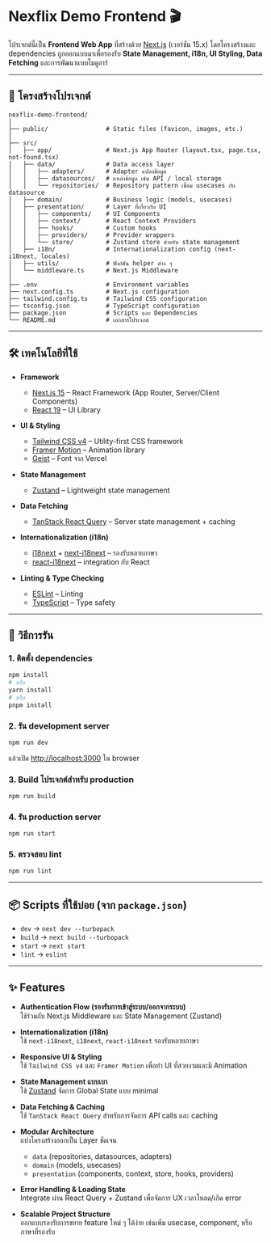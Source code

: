 # Nexflix Demo Frontend 🎬

โปรเจกต์นี้เป็น **Frontend Web App** ที่สร้างด้วย [Next.js](https://nextjs.org/) (เวอร์ชัน 15.x) โดยโครงสร้างและ dependencies ถูกออกแบบมาเพื่อรองรับ **State Management, i18n, UI Styling, Data Fetching** และการพัฒนาแบบโมดูลาร์

---

## 📂 โครงสร้างโปรเจกต์

```
nexflix-demo-frontend/
│
├── public/                # Static files (favicon, images, etc.)
│
├── src/
│   ├── app/               # Next.js App Router (layout.tsx, page.tsx, not-found.tsx)
│   ├── data/              # Data access layer
│   │   ├── adapters/      # Adapter แปลงข้อมูล
│   │   ├── datasources/   # แหล่งข้อมูล เช่น API / local storage
│   │   └── repositories/  # Repository pattern เชื่อม usecases กับ datasource
│   ├── domain/            # Business logic (models, usecases)
│   ├── presentation/      # Layer ที่เกี่ยวกับ UI
│   │   ├── components/    # UI Components
│   │   ├── context/       # React Context Providers
│   │   ├── hooks/         # Custom hooks
│   │   ├── providers/     # Provider wrappers
│   │   └── store/         # Zustand store สำหรับ state management
│   ├── i18n/              # Internationalization config (next-i18next, locales)
│   ├── utils/             # ฟังก์ชัน helper ต่าง ๆ
│   └── middleware.ts      # Next.js Middleware
│
├── .env                   # Environment variables
├── next.config.ts         # Next.js configuration
├── tailwind.config.ts     # Tailwind CSS configuration
├── tsconfig.json          # TypeScript configuration
├── package.json           # Scripts และ Dependencies
└── README.md              # เอกสารโปรเจกต์
```

---

## 🛠 เทคโนโลยีที่ใช้

- **Framework**
  - [Next.js 15](https://nextjs.org/) – React Framework (App Router, Server/Client Components)
  - [React 19](https://react.dev/) – UI Library

- **UI & Styling**
  - [Tailwind CSS v4](https://tailwindcss.com/) – Utility-first CSS framework
  - [Framer Motion](https://www.framer.com/motion/) – Animation library
  - [Geist](https://vercel.com/font) – Font จาก Vercel

- **State Management**
  - [Zustand](https://zustand-demo.pmnd.rs/) – Lightweight state management

- **Data Fetching**
  - [TanStack React Query](https://tanstack.com/query/latest) – Server state management + caching

- **Internationalization (i18n)**
  - [i18next](https://www.i18next.com/) + [next-i18next](https://github.com/i18next/next-i18next) – รองรับหลายภาษา
  - [react-i18next](https://react.i18next.com/) – integration กับ React

- **Linting & Type Checking**
  - [ESLint](https://eslint.org/) – Linting
  - [TypeScript](https://www.typescriptlang.org/) – Type safety

---

## 🚀 วิธีการรัน

### 1. ติดตั้ง dependencies
```bash
npm install
# หรือ
yarn install
# หรือ
pnpm install
```

### 2. รัน development server
```bash
npm run dev
```
แล้วเปิด [http://localhost:3000](http://localhost:3000) ใน browser

### 3. Build โปรเจกต์สำหรับ production
```bash
npm run build
```

### 4. รัน production server
```bash
npm run start
```

### 5. ตรวจสอบ lint
```bash
npm run lint
```

---

## 📦 Scripts ที่ใช้บ่อย (จาก `package.json`)

- `dev` → `next dev --turbopack`
- `build` → `next build --turbopack`
- `start` → `next start`
- `lint` → `eslint`

---

## ✨ Features

- **Authentication Flow (รองรับการเข้าสู่ระบบ/ออกจากระบบ)**  
  ใช้ร่วมกับ Next.js Middleware และ State Management (Zustand)

- **Internationalization (i18n)**  
  ใช้ `next-i18next`, `i18next`, `react-i18next` รองรับหลายภาษา

- **Responsive UI & Styling**  
  ใช้ `Tailwind CSS v4` และ `Framer Motion` เพื่อทำ UI ที่สวยงามและมี Animation

- **State Management แบบเบา**  
  ใช้ [Zustand](https://zustand-demo.pmnd.rs/) จัดการ Global State แบบ minimal

- **Data Fetching & Caching**  
  ใช้ `TanStack React Query` สำหรับการจัดการ API calls และ caching

- **Modular Architecture**  
  แบ่งโครงสร้างออกเป็น Layer ชัดเจน  
  - `data` (repositories, datasources, adapters)  
  - `domain` (models, usecases)  
  - `presentation` (components, context, store, hooks, providers)

- **Error Handling & Loading State**  
  Integrate ผ่าน React Query + Zustand เพื่อจัดการ UX เวลาโหลด/เกิด error

- **Scalable Project Structure**  
  ออกแบบรองรับการขยาย feature ใหม่ ๆ ได้ง่าย เช่นเพิ่ม usecase, component, หรือภาษาที่รองรับ
